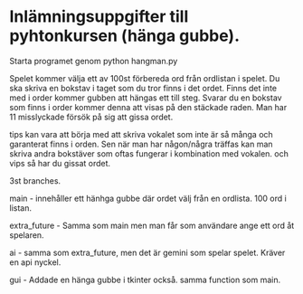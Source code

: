 # Inlämningsuppgifter till pyhtonkursen (hänga gubbe).

Starta programet genom python hangman.py

Spelet kommer välja ett av 100st förbereda ord från ordlistan i spelet. Du ska skriva en bokstav i taget som du tror finns i det ordet. Finns det inte med i order kommer gubben att hängas ett till steg. Svarar du en bokstav som finns i order kommer denna att visas på den stäckade raden. Man har 11 misslyckade försök på sig att gissa ordet.

tips kan vara att börja med att skriva vokalet som inte är så många och garanterat finns i orden. Sen när man har någon/några träffas kan man skriva andra bokstäver som oftas fungerar i kombination med vokalen. och vips så har du gissat ordet.


3st branches.

main  - innehåller ett hänhga gubbe där ordet välj från en ordlista. 100 ord i listan.

extra_future - Samma som main men man får som användare ange ett ord åt spelaren.

ai - samma som extra_future, men det är gemini som spelar spelet. Kräver en api nyckel.

gui - Addade en hänga gubbe i tkinter också. samma function som main.
